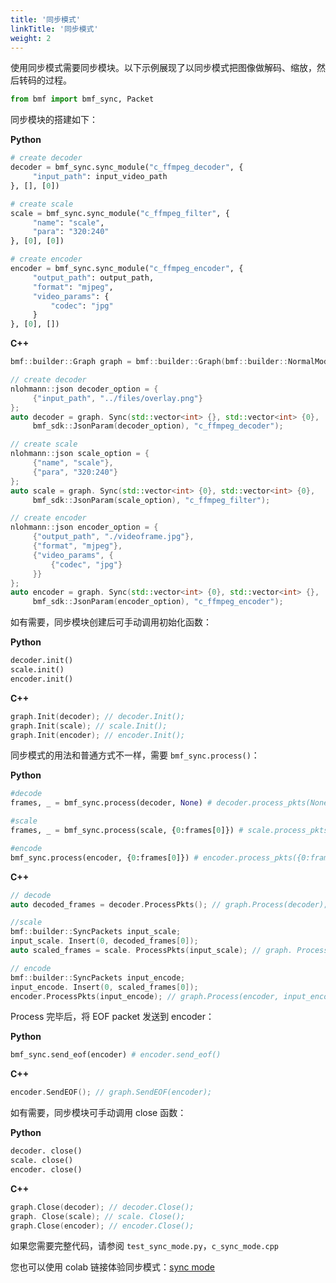 ```yaml
---
title: '同步模式'
linkTitle: '同步模式'
weight: 2
---
```


使用同步模式需要同步模块。以下示例展现了以同步模式把图像做解码、缩放，然后转码的过程。

```python
from bmf import bmf_sync, Packet
```

同步模块的搭建如下：

**Python**
```python
# create decoder
decoder = bmf_sync.sync_module("c_ffmpeg_decoder", {
     "input_path": input_video_path
}, [], [0])

# create scale
scale = bmf_sync.sync_module("c_ffmpeg_filter", {
     "name": "scale",
     "para": "320:240"
}, [0], [0])

# create encoder
encoder = bmf_sync.sync_module("c_ffmpeg_encoder", {
     "output_path": output_path,
     "format": "mjpeg",
     "video_params": {
         "codec": "jpg"
     }
}, [0], [])
```

**C++**
```cpp
bmf::builder::Graph graph = bmf::builder::Graph(bmf::builder::NormalMode);

// create decoder
nlohmann::json decoder_option = {
     {"input_path", "../files/overlay.png"}
};
auto decoder = graph. Sync(std::vector<int> {}, std::vector<int> {0},
     bmf_sdk::JsonParam(decoder_option), "c_ffmpeg_decoder");

// create scale
nlohmann::json scale_option = {
     {"name", "scale"},
     {"para", "320:240"}
};
auto scale = graph. Sync(std::vector<int> {0}, std::vector<int> {0},
     bmf_sdk::JsonParam(scale_option), "c_ffmpeg_filter");

// create encoder
nlohmann::json encoder_option = {
     {"output_path", "./videoframe.jpg"},
     {"format", "mjpeg"},
     {"video_params", {
         {"codec", "jpg"}
     }}
};
auto encoder = graph. Sync(std::vector<int> {0}, std::vector<int> {},
     bmf_sdk::JsonParam(encoder_option), "c_ffmpeg_encoder");
```

如有需要，同步模块创建后可手动调用初始化函数：

**Python**

```python
decoder.init()
scale.init()
encoder.init()
```

**C++**

```cpp
graph.Init(decoder); // decoder.Init();
graph.Init(scale); // scale.Init();
graph.Init(encoder); // encoder.Init();
```

同步模式的用法和普通方式不一样，需要 ```bmf_sync.process()```：

**Python**

```python
#decode
frames, _ = bmf_sync.process(decoder, None) # decoder.process_pkts(None)

#scale
frames, _ = bmf_sync.process(scale, {0:frames[0]}) # scale.process_pkts({0:frames[0]})

#encode
bmf_sync.process(encoder, {0:frames[0]}) # encoder.process_pkts({0:frames[0]})
```

**C++**
```cpp
// decode
auto decoded_frames = decoder.ProcessPkts(); // graph.Process(decoder);

//scale
bmf::builder::SyncPackets input_scale;
input_scale. Insert(0, decoded_frames[0]);
auto scaled_frames = scale. ProcessPkts(input_scale); // graph. Process(scale, input_scale);

// encode
bmf::builder::SyncPackets input_encode;
input_encode. Insert(0, scaled_frames[0]);
encoder.ProcessPkts(input_encode); // graph.Process(encoder, input_encode);
```

Process 完毕后，将 EOF packet 发送到 encoder：

**Python**
```python
bmf_sync.send_eof(encoder) # encoder.send_eof()
```

**C++**

```cpp
encoder.SendEOF(); // graph.SendEOF(encoder);
```

如有需要，同步模块可手动调用 close 函数：

**Python**

```python
decoder. close()
scale. close()
encoder. close()
```

**C++**
 
```cpp
graph.Close(decoder); // decoder.Close();
graph. Close(scale); // scale. Close();
graph.Close(encoder); // encoder.Close();
```

如果您需要完整代码，请参阅 `test_sync_mode.py`，`c_sync_mode.cpp`

您也可以使用 colab 链接体验同步模式：[sync mode](https://github.com/BabitMF/bmf/blob/master/bmf/test/sync_mode/bmf_syncmode_python.ipynb)